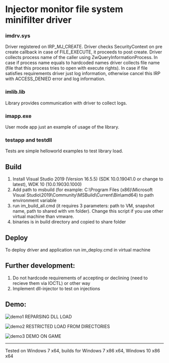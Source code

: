 # Injector monitor file system minifilter driver

### imdrv.sys

Driver registered on IRP_MJ_CREATE. Driver checks SecurityContext on pre create callback in case of FILE_EXECUTE, it proceeds to post create. Driver collects process name of the caller using ZwQueryInformationProcess. In case if process name equals to hardcoded names driver collects file name (file that this process tries to open with execute rights). In case if file satisfies requirements driver just log information, otherwise cancel this IRP with ACCESS_DENIED error and log information.

### imlib.lib

Library provides communication with driver to collect logs.

### imapp.exe

User mode app just an example of usage of the library.

### testapp and testdll

Tests are simple helloworld examples to test library load.

## Build

1. Install Visual Studio 2019 (Version 16.5.5) (SDK 10.0.19041.0 or change to latest), WDK 10 (10.0.19030.1000)
2. Add path to msbuild (for example: C:\Program Files (x86)\Microsoft Visual Studio\2019\Community\MSBuild\Current\Bin\amd64) to path environment variable
3. run im_build_all.cmd (it requires 3 parameters: path to VM, snapshot name, path to shared with vm folder). Change this script if you use other virtual machine than vmware.
4. binaries is in build directory and copied to share folder

## Deploy

To deploy driver and application run im_deploy.cmd in virtual machine

## Further development:

1. Do not hardcode requirements of accepting or declining (need to recieve them via IOCTL) or other way
2. Implement dll-injector to test on injections

## Demo:

![demo1](docs/demo1.gif)
REPARSING DLL LOAD

![demo2](docs/demo2.gif)
RESTRICTED LOAD FROM DIRECTORIES

![demo3](docs/demo3.gif)
DEMO ON GAME

---------------------------------------
Tested on Windows 7 x64, builds for Windows 7 x86 x64, Windows 10 x86 x64